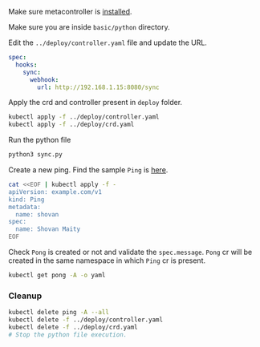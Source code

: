 Make sure metacontroller is [installed](https://github.com/shovanmaity/metacontroller-by-example/tree/master/metacontroller).

Make sure you are inside `basic/python` directory.

Edit the `../deploy/controller.yaml` file and update the URL.
```yaml
spec:
  hooks:
    sync:
      webhook:
        url: http://192.168.1.15:8080/sync
```
Apply the crd and controller present in `deploy` folder.
```bash
kubectl apply -f ../deploy/controller.yaml
kubectl apply -f ../deploy/crd.yaml
```
Run the python file
```bash
python3 sync.py
```
Create a new ping. Find the sample `Ping` is [here](https://github.com/shovanmaity/metacontroller-by-example/blob/master/basic/deploy/ping.yaml).
```bash
cat <<EOF | kubectl apply -f -
apiVersion: example.com/v1
kind: Ping
metadata:
  name: shovan
spec:
  name: Shovan Maity
EOF
```
Check `Pong` is created or not and validate the `spec.message`. `Pong` cr will be created in the same namespace in which `Ping` cr is present.
```bash
kubectl get pong -A -o yaml
``` 
### Cleanup
```bash
kubectl delete ping -A --all
kubectl delete -f ../deploy/controller.yaml
kubectl delete -f ../deploy/crd.yaml
# Stop the python file execution.
```
